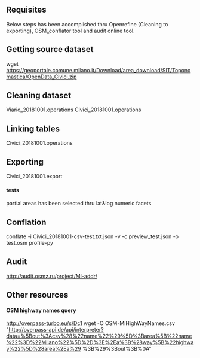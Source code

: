 ## Requisites
Below steps has been accomplished thru Openrefine (Cleaning to exporting), OSM_conflator tool and audit online tool.


## Getting source dataset
wget https://geoportale.comune.milano.it/Download/area_download/SIT/Toponomastica/OpenData_Civici.zip

## Cleaning dataset
Viario_20181001.operations
Civici_20181001.operations

## Linking tables
Civici_20181001.operations

## Exporting
Civici_20181001.export
#### tests
partial areas has been selected thru lat&log numeric facets

## Conflation
conflate -i Civici_20181001-csv-test.txt.json -v  -c preview_test.json -o test.osm profile-py

## Audit
http://audit.osmz.ru/project/MI-addr/

## Other resources
#### OSM highway names query
http://overpass-turbo.eu/s/Dc1
wget -O OSM-MiHighWayNames.csv "http://overpass-api.de/api/interpreter?data=%5Bout%3Acsv%28%22name%22%29%5D%3Barea%5B%22name%22%3D%22Milano%22%5D%2D%3E%2Ea%3B%28way%5B%22highway%22%5D%28area%2Ea%29
%3B%29%3Bout%3B%0A"

